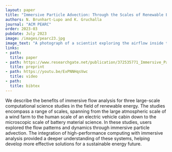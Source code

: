 ```yaml
---
layout: paper
title: "Immersive Particle Advection: Through the Scales of Renewable Energy"
authors: N. Brunhart-Lupo and K. Gruchalla
journal: "ACM PEARC"
order: 2023-03
pubdate: July 2023
image: /images/pearc23.jpg
image_text: "A photograph of a scientist exploring the airflow inside the cabin of an electric vehicle using immersive particle advection. The trajectories of the particles reveal the complex dynamics of air circulation, with the colors indicating temperature gradients throughout the cabin. By understanding these dynamics, we can improve energy efficiency and increase the range of electric vehicles."
links:
- path: 
  title: paper
- path: https://www.researchgate.net/publication/372535771_Immersive_Particle_Advection_Through_the_Scales_of_Renewable_Energy
  title: preprint
- path: https://youtu.be/ExPNNHqsVwc
  title: video
- path: 
  title: bibtex
---
```

We describe the benefits of immersive flow analysis for three large-scale computational science studies in the field of renewable energy. The studies encompass a range of scales, spanning from the large atmospheric scale of a wind farm to the human scale of an electric vehicle cabin down to the microscopic scale of battery material science. In these studies, users explored the flow patterns and dynamics through immersive particle advection. The integration of high-performance computing with immersive analysis provided a deeper understanding of these systems, helping develop more effective solutions for a sustainable energy future.


